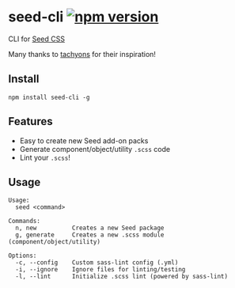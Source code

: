 # seed-cli [![npm version](https://badge.fury.io/js/seed-cli.svg)](https://badge.fury.io/js/seed-cli)
CLI for [Seed CSS](https://github.com/helpscout/seed)

Many thanks to [tachyons](https://github.com/tachyons-css/tachyons-cli) for their inspiration!

## Install
```
npm install seed-cli -g
```

## Features
* Easy to create new Seed add-on packs
* Generate component/object/utility `.scss` code
* Lint your `.scss`!

## Usage
```
Usage:
  seed <command>

Commands:
  n, new          Creates a new Seed package
  g, generate     Creates a new .scss module (component/object/utility)

Options:
  -c, --config    Custom sass-lint config (.yml)
  -i, --ignore    Ignore files for linting/testing
  -l, --lint      Initialize .scss lint (powered by sass-lint)
```
